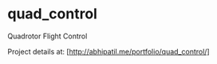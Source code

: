 # quad_control
Quadrotor Flight Control

Project details at: [http://abhipatil.me/portfolio/quad_control/]

[http://abhipatil.me/portfolio/quad_control/]: http://abhipatil.me/portfolio/quad_control/

